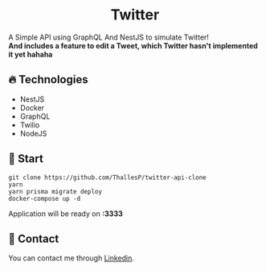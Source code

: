 <h1 align="center">Twitter</h1>

A Simple API using GraphQL And NestJS to simulate Twitter!  
**And includes a feature to edit a Tweet, which Twitter hasn't implemented it yet hahaha**

## 🔥 Technologies

- NestJS
- Docker
- GraphQL
- Twilio
- NodeJS

## 🚀 Start

```
git clone https://github.com/ThallesP/twitter-api-clone
yarn
yarn prisma migrate deploy
docker-compose up -d
```

Application will be ready on **:3333**

## 📨 Contact

You can contact me through [Linkedin](https://www.linkedin.com/in/thalles-passos/).
